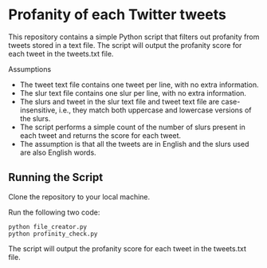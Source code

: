 # Profanity of each Twitter tweets
This repository contains a simple Python script that filters out profanity from tweets stored in a text file. The script will output the profanity score for each tweet in the tweets.txt file.


Assumptions
- The tweet text file contains one tweet per line, with no extra information.
- The slur text file contains one slur per line, with no extra information.
- The slurs and tweet in the slur text file and tweet text file are case-insensitive, i.e., they match both uppercase and lowercase versions of the slurs.
- The script performs a simple count of the number of slurs present in each tweet and returns the score for each tweet.
- The assumption is that all the tweets are in English and the slurs used are also English words.
## Running the Script
Clone the repository to your local machine. 

Run the following two code:
```
python file_creator.py   
python profinity_check.py
```
The script will output the profanity score for each tweet in the tweets.txt file.

